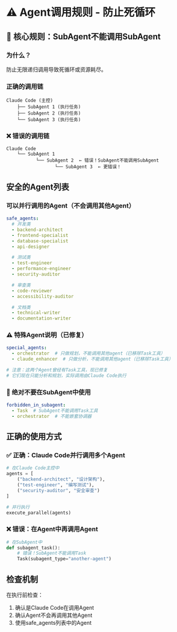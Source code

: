 # ⚠️ Agent调用规则 - 防止死循环

## 🔴 核心规则：SubAgent不能调用SubAgent

### 为什么？
防止无限递归调用导致死循环或资源耗尽。

### 正确的调用链
```
Claude Code (主控)
    ├── SubAgent 1 (执行任务)
    ├── SubAgent 2 (执行任务)
    └── SubAgent 3 (执行任务)
```

### ❌ 错误的调用链
```
Claude Code
    └── SubAgent 1
           └── SubAgent 2  ← 错误！SubAgent不能调用SubAgent
                  └── SubAgent 3  ← 更错误！
```

## 安全的Agent列表

### 可以并行调用的Agent（不会调用其他Agent）
```yaml
safe_agents:
  # 开发类
  - backend-architect
  - frontend-specialist
  - database-specialist
  - api-designer

  # 测试类
  - test-engineer
  - performance-engineer
  - security-auditor

  # 审查类
  - code-reviewer
  - accessibility-auditor

  # 文档类
  - technical-writer
  - documentation-writer
```

### ⚠️ 特殊Agent说明（已修复）
```yaml
special_agents:
  - orchestrator  # 只做规划，不能调用其他agent（已移除Task工具）
  - claude_enhancer  # 只做分析，不能调用其他agent（已移除Task工具）

# 注意：这两个Agent曾经有Task工具，现已修复
# 它们现在只能分析和规划，实际调用由Claude Code执行
```

### 🔴 绝对不要在SubAgent中使用
```yaml
forbidden_in_subagent:
  - Task  # SubAgent不能调用Task工具
  - orchestrator  # 不能嵌套协调器
```

## 正确的使用方式

### ✅ 正确：Claude Code并行调用多个Agent
```python
# 在Claude Code主控中
agents = [
    ("backend-architect", "设计架构"),
    ("test-engineer", "编写测试"),
    ("security-auditor", "安全审查")
]

# 并行执行
execute_parallel(agents)
```

### ❌ 错误：在Agent中再调用Agent
```python
# 在SubAgent中
def subagent_task():
    # 错误！SubAgent不能调用Task
    Task(subagent_type="another-agent")
```

## 检查机制

在执行前检查：
1. 确认是Claude Code在调用Agent
2. 确认Agent不会再调用其他Agent
3. 使用safe_agents列表中的Agent